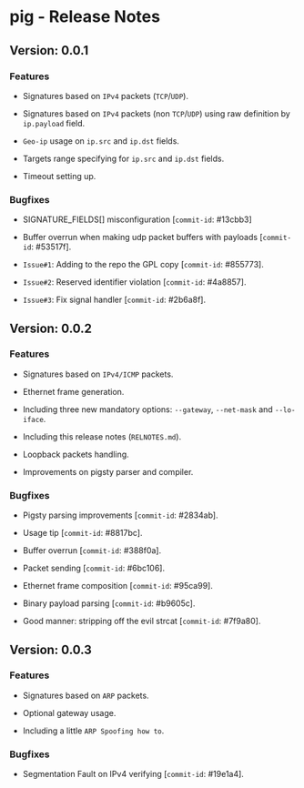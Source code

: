 # pig - Release Notes

## Version: 0.0.1

### Features

- Signatures based on ``IPv4`` packets (``TCP``/``UDP``).

- Signatures based on ``IPv4`` packets (non ``TCP``/``UDP``) using raw definition by ``ip.payload`` field.

- ``Geo-ip`` usage on ``ip.src`` and ``ip.dst`` fields.

- Targets range specifying for ``ip.src`` and ``ip.dst`` fields.

- Timeout setting up.

### Bugfixes

- SIGNATURE_FIELDS[] misconfiguration [``commit-id``: #13cbb3]

- Buffer overrun when making udp packet buffers with payloads [``commit-id``: #53517f].

- ``Issue#1``: Adding to the repo the GPL copy [``commit-id``: #855773].

- ``Issue#2``: Reserved identifier violation [``commit-id``: #4a8857].

- ``Issue#3``: Fix signal handler [``commit-id``: #2b6a8f].

## Version: 0.0.2

### Features

- Signatures based on ``IPv4/ICMP`` packets.

- Ethernet frame generation.

- Including three new mandatory options: ``--gateway``, ``--net-mask`` and ``--lo-iface``.

- Including this release notes (``RELNOTES.md``).

- Loopback packets handling.

- Improvements on pigsty parser and compiler.

### Bugfixes

- Pigsty parsing improvements [``commit-id``: #2834ab].

- Usage tip [``commit-id``: #8817bc].

- Buffer overrun [``commit-id``: #388f0a].

- Packet sending [``commit-id``: #6bc106].

- Ethernet frame composition [``commit-id``: #95ca99].

- Binary payload parsing [``commit-id``: #b9605c].

- Good manner: stripping off the evil strcat [``commit-id``: #7f9a80].

## Version: 0.0.3

### Features

- Signatures based on ``ARP`` packets.

- Optional gateway usage.

- Including a little ``ARP Spoofing how to``.

### Bugfixes

- Segmentation Fault on IPv4 verifying [``commit-id``: #19e1a4].
